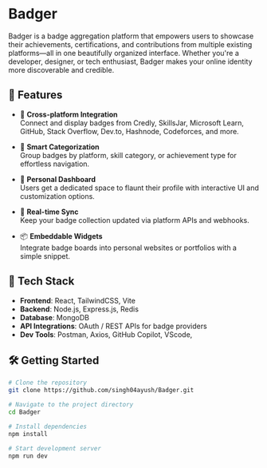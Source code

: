 # Badger

Badger is a badge aggregation platform that empowers users to showcase their achievements, certifications, and contributions from multiple existing platforms—all in one beautifully organized interface. Whether you're a developer, designer, or tech enthusiast, Badger makes your online identity more discoverable and credible.

## 🌟 Features

- 🔗 **Cross-platform Integration**  
  Connect and display badges from Credly, SkillsJar, Microsoft Learn, GitHub, Stack Overflow, Dev.to, Hashnode, Codeforces, and more.

- 🧠 **Smart Categorization**  
  Group badges by platform, skill category, or achievement type for effortless navigation.

- 🎨 **Personal Dashboard**  
  Users get a dedicated space to flaunt their profile with interactive UI and customization options.

- 🚀 **Real-time Sync**  
  Keep your badge collection updated via platform APIs and webhooks.

- 📦 **Embeddable Widgets**  
  Integrate badge boards into personal websites or portfolios with a simple snippet.

## 🔧 Tech Stack

- **Frontend**: React, TailwindCSS, Vite 
- **Backend**: Node.js, Express.js, Redis  
- **Database**: MongoDB  
- **API Integrations**: OAuth / REST APIs for badge providers  
- **Dev Tools**: Postman, Axios, GitHub Copilot, VScode,

## 🛠️ Getting Started

```bash
# Clone the repository
git clone https://github.com/singh04ayush/Badger.git

# Navigate to the project directory
cd Badger

# Install dependencies
npm install

# Start development server
npm run dev

